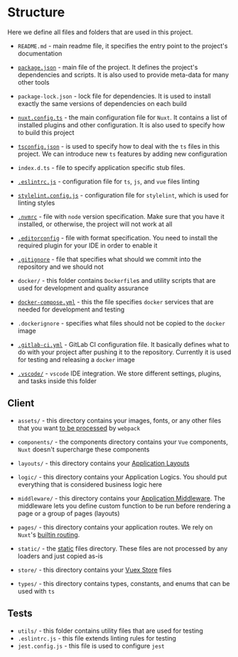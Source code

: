 # Structure

Here we define all files and folders that are used in this project.

- `README.md` - main readme file, it specifies the entry
  point to the project's documentation

- [`package.json`](https://docs.npmjs.com/files/package.json) - main file
  of the project. It defines the project's dependencies and scripts.
  It is also used to provide meta-data for many other tools

- `package-lock.json` - lock file
  for dependencies. It is used to install exactly the same
  versions of dependencies on each build

- [`nuxt.config.ts`](https://nuxtjs.org/guide/configuration/) - the main
  configuration file for `Nuxt`. It contains a list of installed
  plugins and other configuration. It is also used to specify how to
  build this project

- [`tsconfig.json`][tsconfigjson] - is used to specify
  how to deal with the `ts` files in this project.
  We can introduce new `ts` features by adding new configuration

- `index.d.ts` - file to specify application specific stub files.

- [`.eslintrc.js`](https://eslint.org/docs/user-guide/configuring) - 
  configuration file for `ts`, `js`, and `vue` files linting

- [`stylelint.config.js`](https://stylelint.io/user-guide/configuration/) -
  configuration file for `stylelint`, which is used for linting styles

- [`.nvmrc`](https://github.com/creationix/nvm) - file with `node` version
  specification. Make sure that you have it installed,
  or otherwise, the project will not work at all

- [`.editorconfig`](http://editorconfig.org/) - file with format specification.
  You need to install the required plugin for your IDE in order to enable it

- [`.gitignore`](https://git-scm.com/docs/gitignore) - file that specifies
  what should we commit into the repository and we should not

- `docker/` - this folder contains `Dockerfile`s and utility scripts
  that are used for development and quality assurance

- [`docker-compose.yml`](https://docs.docker.com/compose/compose-file/) - this
  the file specifies `docker` services
  that are needed for development and testing

- `.dockerignore` - specifies what files should not be
  copied to the `docker` image

- [`.gitlab-ci.yml`](https://docs.gitlab.com/ee/ci/yaml/) - GitLab CI
  configuration file. It basically defines what to do with your project
  after pushing it to the repository. Currently it is used for testing
  and releasing a `docker` image

- [`.vscode/`][vscode] - `vscode` IDE integration.
  We store different settings, plugins, and tasks inside this folder

## Client

- `assets/` - this directory contains your images, fonts,
  or any other files that you want
  [to be processed](https://nuxtjs.org/guide/assets#webpacked) by `webpack`

- `components/` - the components directory contains your `Vue` components,
  `Nuxt` doesn't supercharge these components

- `layouts/` - this directory contains
  your [Application Layouts](https://nuxtjs.org/guide/views#layouts)

- `logic/` - this directory contains your Application Logics.
  You should put everything that is considered business logic here

- `middleware/` - this directory contains your
  [Application Middleware](https://nuxtjs.org/guide/routing#middleware).
  The middleware lets you define custom function to be run
  before rendering a page or a group of pages (layouts)

- `pages/` - this directory contains your application routes.
  We rely on `Nuxt`'s [builtin routing](https://nuxtjs.org/guide/routing/).

- `static/` - the [static](https://nuxtjs.org/guide/assets/#static)
  files directory. These files are not processed by any loaders and
  just copied as-is

- `store/` - this directory contains your
  [Vuex Store](https://nuxtjs.org/guide/vuex-store) files

- `types/` - this directory contains types, constants,
  and enums that can be used with `ts`

## Tests

- `utils/` - this folder contains utility files that are used for testing
- `.eslintrc.js` - this file extends linting rules for testing
- `jest.config.js` - this file is used to configure `jest`

[tsconfigjson]: https://www.typescriptlang.org/docs/handbook/tsconfig-json.html
[vscode]: https://code.visualstudio.com/docs/getstarted/settings
